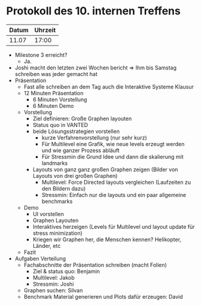 # Protokoll des 10. internen Treffens

Datum | Uhrzeit
------|--------
11.07 | 17:00  

- Milestone 3 erreicht?
    * Ja.
- Joshi macht den letzten zwei Wochen bericht => Ihm bis Samstag schreiben was jeder gemacht hat
- Präsentation
    * Fast alle schreiben an dem Tag auch die Interaktive Systeme Klausur
    * 12 Minuten Präsentation
        - 6 Minuten Vorstellung
        - 6 Minuten Demo
    * Vorstellung
        - Ziel definieren: Große Graphen layouten
        - Status quo in VANTED
        - beide Lösungsstrategien vorstellen
            + kurze Verfahrenvorstellung (nur sehr kurz)
            + Für Multilevel eine Grafik, wie neue levels erzeugt werden und wie ganzer Prozess abläuft
            + Für Stressmin die Grund Idee und dann die skalierung mit landmarks
        - Layouts von ganz ganz großen Graphen zeigen (Bilder von Layouts von drei großen Graphen)
            + Multilevel: Force Directed layouts vergleichen (Laufzeiten zu den Bildern dazu)
            + Stressmin: Einfach nur die layouts und ein paar allgemeine benchmarks
    * Demo
        - UI vorstellen
        - Graphen Layouten
        - Interaktives herzeigen (Levels für Multilevel und layout update für stress minimization)
        - Kriegen wir Graphen her, die Menschen kennen? Helikopter, Länder, etc
    * Fazit
- Aufgaben Verteilung
    * Fachabschnitte der Präsentation schreiben (macht Folien)
        - Ziel & status quo: Benjamin
        - Multilevel: Jakob
        - Stressmin: Joshi
    * Graphen suchen: Silvan
    * Benchmark Material generieren und Plots dafür erzeugen: David
